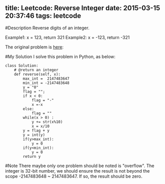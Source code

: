 title: Leetcode: Reverse Integer 
date: 2015-03-15 20:37:46
tags: leetcode
---

#Description
Reverse digits of an integer.

Example1: x = 123, return 321
Example2: x = -123, return -321

The original problem is [here](https://leetcode.com/problems/reverse-integer/  "here"):  
<!--more-->

#My Solution
I solve this problem in Python, as below:
	
	class Solution:
	    # @return an integer
	    def reverse(self, x):
	        max_int =  2147483647
	        min_int = -2147483648
	        y = "0"
	        flag = "";
	        if x < 0:
	            flag = "-"
	            x =-x
	        else:
	            flag = ""
	        while(x > 0) :
	            y += str(x%10)
	            x = x/10
	        y = flag + y
	        y = int(y)
	        if(y>max_int):
	            y = 0
	        if(y<min_int):
	            y = 0
	        return y

#Note
There maybe only one problem should be noted is "overflow". The integer is 32-bit number, we should ensure the result is not beyond the scope -2147483648 ~ 2147483647. If so, the result should be zero.